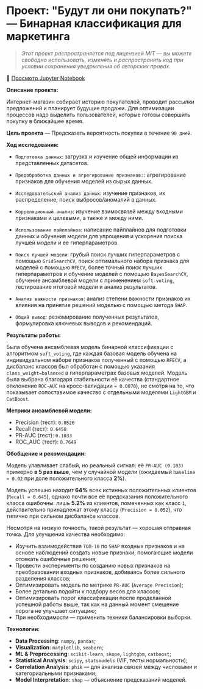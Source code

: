 # Проект: "Будут ли они покупать?" — Бинарная классификация для маркетинга

> *Этот проект распространяется под лицензией MIT — вы можете свободно использовать, изменять и распространять код при условии сохранения уведомления об авторских правах.* 

🔗 [Просмотр Jupyter Notebook](https://kirillshiryaev61.github.io/marketing_purchase_prediction/marketing_purchase_prediction.html)


**Описание проекта:**

Интернет-магазин собирает историю покупателей, проводит рассылки предложений и планирует будущие продажи. Для оптимизации процессов надо выделить пользователей, которые готовы совершить покупку в ближайшее время.

**Цель проекта** — Предсказать вероятность покупки в течение `90 дней`.

**Ход исследования:**

- `Подготовка данных`: загрузка и изучение общей информации из представленных датасетов.


- `Предобработка данных и агрегирование признаков:`: агрегирование признаков для обучения моделей из сырых данных.


- `Исследовательский анализ данных`: изучение признаков, их распределение, поиск выбросов/аномалий в данных.


- `Корреляционный анализ`: изучение взимосвязей между входными признаками и целевыми, а также и между ними.


- `Использование пайплайнов`: написание пайплайнов для подготовки данных и обучения модели для упрощения и ускорения поиска лучшей модели и ее гиперпараметров.


- `Поиск лучшей модели`: грубый поиск лучших гиперпараметров с помощью `GridSearchCV`, поиск оптимального набора признака для моделей с помощью `RFECV`, более точный поиск лучших гиперпараметров и обучение моделей с помощью `BayesSearchCV`, обучение ансамблевой модели с применением `soft-voting`, тестирование итоговой модели и анализ результатов.


- `Анализ важности признаков`: анализ степени важности признаков их влияния на принятие решений моделью с помощью метода `SHAP`.


- `Общий вывод`: резюмирование полученных результатов, формулировка ключевых выводов и рекомендаций.


**Результаты работы:**

Была обучена ансамблевая модель бинарной классификации с алгоритмом `soft_voting`, где каждая базовая модель обучена на индивидуальном наборе признаков полученный с помощью `RFECV`, а дисбаланс классов был обработан с помощью указания `class_weight=balanced` в гиперпараметрах базовых моделей. Модель была выбрана благодаря стабильности её качества (стандартное отклонение `ROC-AUC` на кросс-валидации `≈ 0.0078`), не смотря на то, что показывает сопоставимое качество с отдельными моделями `LightGBM` и `CatBoost`.

**Метрики ансамблевой модели:**

- Precision (тест): `0.0526`
- Recall (тест): `0.6458`
- PR-AUC (тест): `0.1033`
- ROC_AUC (тест): `0.7649`

**Обобщение и рекомендации:**

Модель улавливает слабый, но реальный сигнал: её `PR-AUC (0.103)` примерно **в 5 раз выше**, чем у случайной модели (ожидаемый `baseline ≈ 0.02` при доле положительного класса **2%**).

Модель успешно находит **64%** всех истинных положительных клиентов (`Recall = 0.645`), однако почти все её предсказания положительного класса ошибочны: лишь **5.2%** из клиентов, помеченных как класс `1`, действительно принадлежат этому классу (`Precision = 0.052`), что типично при сильном дисбалансе классов.

Несмотря на низкую точность, такой результат — хорошая отправная точка. Для улучшения качества необходимо: 

- Изучить взаимодействия `ТОП-10` по `SHAP` входных признаков и на основе наблюдений создать новые признаки, помогающие модели отсекать ошибочные решения;
- Провести эксперименты по созданию новых признаков на преобразовании входных признаков, добиваясь более сильного разделения классов;
- Оптимизировать модель по метрике `PR-AUC` (`Average Precision`);
- Более детально подойти к подбору весов для классов;
- Оптимизировать порог классификации после проделанной успешной работы выше, так как на данный момент смещение порога не улучшает ситуацию;
- При необходимости — применить техники балансировки выборки.

**Технологии:**

- **Data Processing**: `numpy`, `pandas`;
- **Visualization**: `matplotlib`, `seaborn`;
- **ML & Preprocessing**: `scikit-learn`, `skope`, `lightgbm`, `catboost`;
- **Statistical Analysis**: `scipy`, `statsmodels` (VIF, тесты нормальности);
- **Correlation Analysis**: `phik` — для анализа связей между числовыми и категориальными признаками;
- **Model Interpretation**: `shap` — объяснение предсказаний моделей.